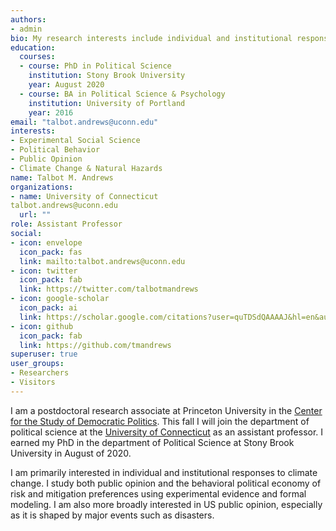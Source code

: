 ```yaml
---
authors:
- admin
bio: My research interests include individual and institutional responses to climate change.
education:
  courses:
  - course: PhD in Political Science
    institution: Stony Brook University
    year: August 2020
  - course: BA in Political Science & Psychology
    institution: University of Portland
    year: 2016
email: "talbot.andrews@uconn.edu"
interests:
- Experimental Social Science
- Political Behavior
- Public Opinion
- Climate Change & Natural Hazards
name: Talbot M. Andrews
organizations:
- name: University of Connecticut
talbot.andrews@uconn.edu
  url: ""
role: Assistant Professor
social:
- icon: envelope
  icon_pack: fas
  link: mailto:talbot.andrews@uconn.edu
- icon: twitter
  icon_pack: fab
  link: https://twitter.com/talbotmandrews
- icon: google-scholar
  icon_pack: ai
  link: https://scholar.google.com/citations?user=quTDSdQAAAAJ&hl=en&authuser=1
- icon: github
  icon_pack: fab
  link: https://github.com/tmandrews
superuser: true
user_groups:
- Researchers
- Visitors
---
```

I am a postdoctoral research associate at Princeton University in the [Center for the Study of Democratic Politics](https://csdp.princeton.edu/). This fall I will join the department of political science at the [University of Connecticut](https://polisci.uconn.edu/person/talbot-andrews/) as an assistant professor. I earned my PhD in the department of Political Science at Stony Brook University in August of 2020.

I am primarily interested in individual and institutional responses to climate change. I study both public opinion and the behavioral political economy of risk and mitigation preferences using experimental evidence and formal modeling. I am also more broadly interested in US public opinion, especially as it is shaped by major events such as disasters.
